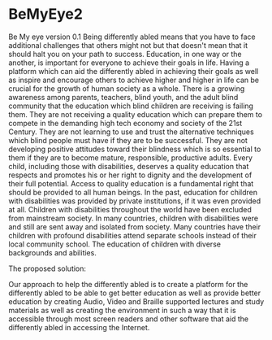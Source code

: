 # BeMyEye2
Be My eye version 0.1
Being differently abled means that you have to face additional challenges that others might not but that doesn't mean that it should halt you on your path to success.
Education, in one way or the another, is important for everyone to achieve their goals in life. Having a platform which can aid the differently abled in achieving their goals as well as inspire and encourage others to achieve higher and higher in life can be crucial for the growth of human society as a whole.
There is a growing awareness among parents, teachers, blind youth, and the adult blind community that the education which blind children are receiving is failing them. They are not receiving a quality education which can prepare them to compete in the demanding high tech economy and society of the 21st Century. They are not learning to use and trust the alternative techniques which blind people must have if they are to be successful. They are not developing positive attitudes toward their blindness which is so essential to them if they are to become mature, responsible, productive adults.
Every child, including those with disabilities, deserves a quality education that respects and promotes his or her right to dignity and the development of their full potential. Access to quality education is a fundamental right that should be provided to all human beings. In the past, education for children with disabilities was provided by private institutions, if it was even provided at all. Children with disabilities throughout the world have been excluded from mainstream society. In many countries, children with disabilities were and still are sent away and isolated from society. Many countries have their children with profound disabilities attend separate schools instead of their local community school. The education of children with diverse backgrounds and abilities.


The proposed solution:

Our approach to help the differently abled is to create a platform for the differently abled to be able to get better education as well as provide better education by creating Audio, Video and Braille supported lectures and study materials as well as creating the environment in such a way that it is accessible through most screen readers and other software that aid the differently abled in accessing the Internet.
